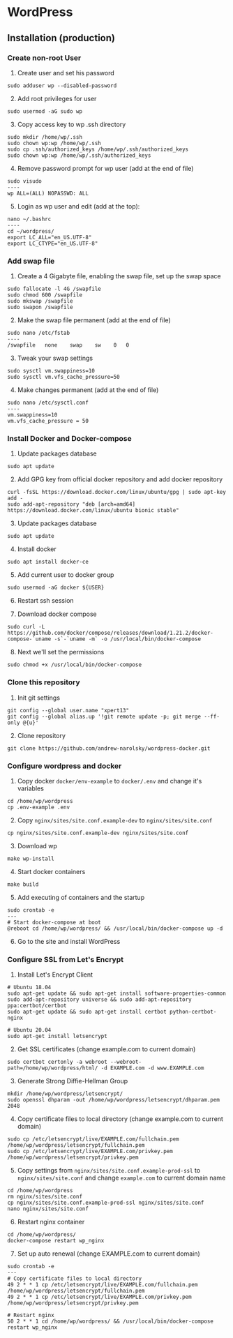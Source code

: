 # WordPress

## Installation (production)

### Create non-root User

1. Create user and set his password
```
sudo adduser wp --disabled-password
```

2. Add root privileges for user
```
sudo usermod -aG sudo wp
```

3. Copy access key to wp .ssh directory
```
sudo mkdir /home/wp/.ssh
sudo chown wp:wp /home/wp/.ssh
sudo cp .ssh/authorized_keys /home/wp/.ssh/authorized_keys
sudo chown wp:wp /home/wp/.ssh/authorized_keys
```

4. Remove password prompt for wp user (add at the end of file)
```
sudo visudo
----
wp ALL=(ALL) NOPASSWD: ALL
```

5. Login as wp user and edit (add at the top):
```
nano ~/.bashrc
----
cd ~/wordpress/
export LC_ALL="en_US.UTF-8"
export LC_CTYPE="en_US.UTF-8"
```

### Add swap file

1. Create a 4 Gigabyte file, enabling the swap file, set up the swap space
```
sudo fallocate -l 4G /swapfile
sudo chmod 600 /swapfile
sudo mkswap /swapfile
sudo swapon /swapfile
```

2. Make the swap file permanent (add at the end of file)
```
sudo nano /etc/fstab
----
/swapfile   none    swap    sw    0   0
```

3. Tweak your swap settings
```
sudo sysctl vm.swappiness=10
sudo sysctl vm.vfs_cache_pressure=50
```

4. Make changes permanent (add at the end of file)
```
sudo nano /etc/sysctl.conf
----
vm.swappiness=10
vm.vfs_cache_pressure = 50
```

### Install Docker and Docker-compose

1. Update packages database
```
sudo apt update
```

2. Add GPG key from official docker repository and add docker repository
```
curl -fsSL https://download.docker.com/linux/ubuntu/gpg | sudo apt-key add -
sudo add-apt-repository "deb [arch=amd64] https://download.docker.com/linux/ubuntu bionic stable"
```

3. Update packages database
```
sudo apt update
```

4. Install docker
```
sudo apt install docker-ce
```

5. Add current user to docker group
```
sudo usermod -aG docker ${USER}
```

6. Restart ssh session

7. Download docker compose
```
sudo curl -L https://github.com/docker/compose/releases/download/1.21.2/docker-compose-`uname -s`-`uname -m` -o /usr/local/bin/docker-compose
```

8. Next we'll set the permissions
```
sudo chmod +x /usr/local/bin/docker-compose
```

### Clone this repository

1. Init git settings
```
git config --global user.name "xpert13"
git config --global alias.up '!git remote update -p; git merge --ff-only @{u}'
```

2. Clone repository
```
git clone https://github.com/andrew-narolsky/wordpress-docker.git
```

### Configure wordpress and docker

1. Copy docker `docker/env-example` to `docker/.env` and change it's variables
```
cd /home/wp/wordpress
cp .env-example .env
```

2. Copy `nginx/sites/site.conf.example-dev` to `nginx/sites/site.conf`
```
cp nginx/sites/site.conf.example-dev nginx/sites/site.conf
```

3. Download wp
```
make wp-install
```

4. Start docker containers
```
make build
```

5. Add executing of containers and the startup
```
sudo crontab -e
---
# Start docker-compose at boot
@reboot cd /home/wp/wordpress/ && /usr/local/bin/docker-compose up -d
```

6. Go to the site and install WordPress

### Configure SSL from Let's Encrypt

1. Install Let's Encrypt Client
```
# Ubuntu 18.04
sudo apt-get update && sudo apt-get install software-properties-common
sudo add-apt-repository universe && sudo add-apt-repository ppa:certbot/certbot
sudo apt-get update && sudo apt-get install certbot python-certbot-nginx

# Ubuntu 20.04
sudo apt-get install letsencrypt
```
2. Get SSL certificates (change example.com to current domain)
```
sudo certbot certonly -a webroot --webroot-path=/home/wp/wordpress/html/ -d EXAMPLE.com -d www.EXAMPLE.com
```

3. Generate Strong Diffie-Hellman Group
```
mkdir /home/wp/wordpress/letsencrypt/
sudo openssl dhparam -out /home/wp/wordpress/letsencrypt/dhparam.pem 2048
```

4. Copy certificate files to local directory (change example.com to current domain)
```
sudo cp /etc/letsencrypt/live/EXAMPLE.com/fullchain.pem /home/wp/wordpress/letsencrypt/fullchain.pem
sudo cp /etc/letsencrypt/live/EXAMPLE.com/privkey.pem /home/wp/wordpress/letsencrypt/privkey.pem
```

5. Copy settings from `nginx/sites/site.conf.example-prod-ssl` to `nginx/sites/site.conf` and change `example.com` to current domain name
```
cd /home/wp/wordpress
rm nginx/sites/site.conf
cp nginx/sites/site.conf.example-prod-ssl nginx/sites/site.conf
nano nginx/sites/site.conf
```

6. Restart nginx container
```
cd /home/wp/wordpress/ 
docker-compose restart wp_nginx
```

7. Set up auto renewal (change EXAMPLE.com to current domain)
```
sudo crontab -e
---
# Copy certificate files to local directory
49 2 * * 1 cp /etc/letsencrypt/live/EXAMPLE.com/fullchain.pem /home/wp/wordpress/letsencrypt/fullchain.pem
49 2 * * 1 cp /etc/letsencrypt/live/EXAMPLE.com/privkey.pem /home/wp/wordpress/letsencrypt/privkey.pem

# Restart nginx
50 2 * * 1 cd /home/wp/wordpress/ && /usr/local/bin/docker-compose restart wp_nginx
```